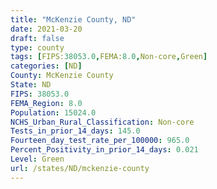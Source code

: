 ```yaml
---
title: "McKenzie County, ND"
date: 2021-03-20
draft: false
type: county
tags: [FIPS:38053.0,FEMA:8.0,Non-core,Green]
categories: [ND]
County: McKenzie County
State: ND
FIPS: 38053.0
FEMA_Region: 8.0
Population: 15024.0
NCHS_Urban_Rural_Classification: Non-core
Tests_in_prior_14_days: 145.0
Fourteen_day_test_rate_per_100000: 965.0
Percent_Positivity_in_prior_14_days: 0.021
Level: Green
url: /states/ND/mckenzie-county
---
```



